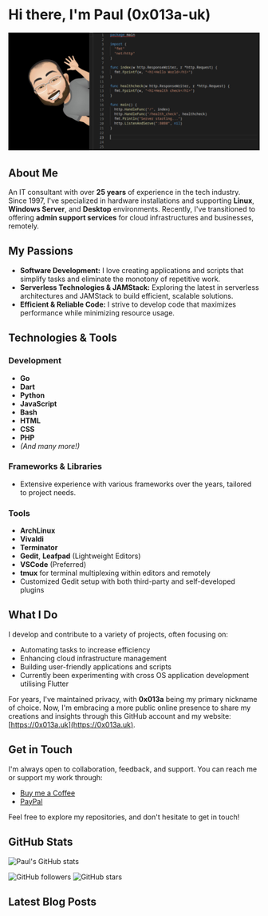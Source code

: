 # Hi there, I'm Paul (0x013a-uk)

![0x013a-uk](bitmap-github.png)

## About Me

An IT consultant with over **25 years** of experience in the tech industry. Since 1997, I've specialized in hardware installations and supporting **Linux**, **Windows Server**, and **Desktop** environments. Recently, I've transitioned to offering **admin support services** for cloud infrastructures and businesses, remotely.


## My Passions

- **Software Development:** I love creating applications and scripts that simplify tasks and eliminate the monotony of repetitive work.
- **Serverless Technologies & JAMStack:** Exploring the latest in serverless architectures and JAMStack to build efficient, scalable solutions.
- **Efficient & Reliable Code:** I strive to develop code that maximizes performance while minimizing resource usage.


## Technologies & Tools

### Development

- **Go**
- **Dart**
- **Python**
- **JavaScript**
- **Bash**
- **HTML**
- **CSS**
- **PHP**
- *(And many more!)*

### Frameworks & Libraries
- Extensive experience with various frameworks over the years, tailored to project needs.

### Tools

- **ArchLinux**
- **Vivaldi**
- **Terminator**
- **Gedit**, **Leafpad** (Lightweight Editors)
- **VSCode** (Preferred)
- **tmux** for terminal multiplexing within editors and remotely
- Customized Gedit setup with both third-party and self-developed plugins


## What I Do

I develop and contribute to a variety of projects, often focusing on:

- Automating tasks to increase efficiency
- Enhancing cloud infrastructure management
- Building user-friendly applications and scripts
- Currently been experimenting with cross OS application development utilising Flutter

For years, I've maintained privacy, with **0x013a** being my primary nickname of choice. Now, I'm embracing a more public online presence to share my creations and insights through this GitHub account and my website: [https://0x013a.uk](https://0x013a.uk).


## Get in Touch

I'm always open to collaboration, feedback, and support. You can reach me or support my work through:

- [Buy me a Coffee](https://buymeacoffee.com/0x013a.uk)
- [PayPal](https://paypal.me/iictc)
<!-- **GoCardless** -->


Feel free to explore my repositories, and don't hesitate to get in touch!


## GitHub Stats

![Paul's GitHub stats](https://github-readme-stats.vercel.app/api?username=0x013a-uk&show_icons=true&theme=radical)


![GitHub followers](https://img.shields.io/github/followers/0x013a-uk?style=social)
![GitHub stars](https://img.shields.io/github/stars/0x013a-uk?style=social)


## Latest Blog Posts

<!-- Replace the links below with your latest blog posts from your website if available 
- [Understanding Serverless Architectures](https://0x013a.uk/serverless-architectures)
- [Automating Tasks with Python Scripts](https://0x013a.uk/automating-tasks-python)
-->




















<!--
**0x013a-uk/0x013a-uk** is a ✨ _special_ ✨ repository because its `README.md` (this file) appears on your GitHub profile.

Here are some ideas to get you started:

- 🔭 I’m currently working on ...
- 🌱 I’m currently learning ...
- 👯 I’m looking to collaborate on ...
- 🤔 I’m looking for help with ...
- 💬 Ask me about ...
- 📫 How to reach me: ...
- 😄 Pronouns: ...
- ⚡ Fun fact: ...
-->
